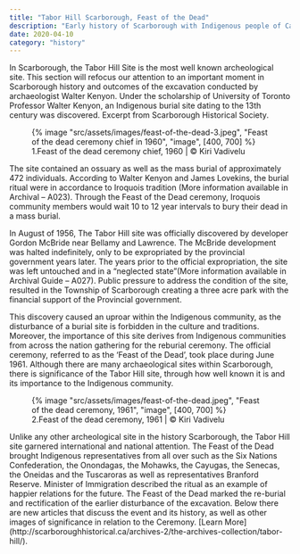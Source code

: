 ```yaml
---
title: "Tabor Hill Scarborough, Feast of the Dead"
description: "Early history of Scarborough with Indigenous people of Canada"
date: 2020-04-10
category: "history"
---
```


In Scarborough, the Tabor Hill Site is the most well known archeological site. This section will refocus our attention to an important moment in Scarborough history and outcomes of the excavation conducted by archaeologist Walter Kenyon. Under the scholarship of University of Toronto Professor Walter Kenyon, an Indigenous burial site dating to the 13th century was discovered. Excerpt from Scarborough Historical Society.

<!-- excerpt -->
<figure>
{% image "src/assets/images/feast-of-the-dead-3.jpeg", "Feast of the dead ceremony chief in 1960", "image", [400, 700] %}
<figcaption>1.Feast of the dead ceremony chief, 1960 | © Kiri Vadivelu</figcaption>
</figure>

The site contained an ossuary as well as the mass burial of approximately 472 individuals. According to Walter Kenyon and James Lovekins, the burial ritual were in accordance to Iroquois tradition (More information available in Archival – A023). Through the Feast of the Dead ceremony, Iroquois community members would wait 10 to 12 year intervals to bury their dead in a mass burial.

In August of 1956, The Tabor Hill site was officially discovered by developer Gordon McBride near Bellamy and Lawrence. The McBride development was halted indefinitely, only to be expropriated by the provincial government years later. The years prior to the official expropriation, the site was left untouched and in a “neglected state”(More information available in Archival Guide – A027). Public pressure to address the condition of the site, resulted in the Township of Scarborough creating a three acre park with the financial support of the Provincial government.

This discovery caused an uproar within the Indigenous community, as the disturbance of a burial site is forbidden in the culture and traditions. Moreover, the importance of this site derives from Indigenous communities from across the nation gathering for the reburial ceremony. The official ceremony, referred to as the ‘Feast of the Dead’, took place during June 1961. Although there are many archaeological sites within Scarborough, there is significance of the Tabor Hill site, through how well known it is and its importance to the Indigenous community.

<figure>
{% image "src/assets/images/feast-of-the-dead.jpeg", "Feast of the dead ceremony, 1961", "image", [400, 700] %}
<figcaption>2.Feast of the dead ceremony, 1961 | © Kiri Vadivelu</figcaption>
</figure>
Unlike any other archeological site in the history Scarborough, the Tabor Hill site garnered international and national attention. The Feast of the Dead brought Indigenous representatives from all over such as the Six Nations Confederation, the Onondagas, the Mohawks, the Cayugas, the Senecas, the Oneidas and the Tuscaroras as well as representatives Branford Reserve. Minister of Immigration described the ritual as an example of happier relations for the future. The Feast of the Dead marked the re-burial and rectification of the earlier disturbance of the excavation. Below there are new articles that discuss the event and its history, as well as other images of significance in relation to the Ceremony. [Learn More](http://scarboroughhistorical.ca/archives-2/the-archives-collection/tabor-hill/).
